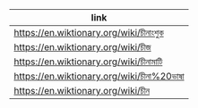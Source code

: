 |link|
|----|
|https://en.wiktionary.org/wiki/চীনাংশুক|
|https://en.wiktionary.org/wiki/চীজ|
|https://en.wiktionary.org/wiki/চীনামাটি|
|https://en.wiktionary.org/wiki/চীনা%20ভাষা|
|https://en.wiktionary.org/wiki/চীন|
